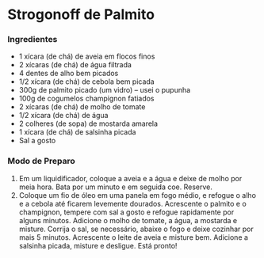 # Strogonoff de Palmito

### Ingredientes

- 1 xícara (de chá) de aveia em flocos finos
- 2 xícaras (de chá) de água filtrada
- 4 dentes de alho bem picados
- 1/2 xícara (de chá) de cebola bem picada
- 300g de palmito picado (um vidro) – usei o pupunha
- 100g de cogumelos champignon fatiados
- 2 xícaras (de chá) de molho de tomate
- 1/2 xícara (de chá) de água
- 2 colheres (de sopa) de mostarda amarela
- 1 xícara (de chá) de salsinha picada
- Sal a gosto



### Modo de Preparo

1.  Em um liquidificador, coloque a aveia e a água e deixe de molho por meia hora. Bata por um minuto e em seguida coe. Reserve.
2. Coloque um fio de óleo em uma panela em fogo médio, e refogue o alho e a cebola até ficarem levemente dourados. Acrescente o palmito e o champignon, tempere com sal a gosto e refogue rapidamente por alguns minutos. Adicione o molho de tomate, a água, a mostarda e misture. Corrija o sal, se necessário, abaixe o fogo e deixe cozinhar por mais 5 minutos. Acrescente o leite de aveia e misture bem. Adicione a salsinha picada, misture e desligue. Está pronto!



